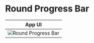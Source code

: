 # Round Progress Bar

| App UI      |    
| ------------- | 
| ![Round Progress Bar](https://github.com/user-attachments/assets/c94e0063-d5e9-488b-8642-74ca01c482bd) |

